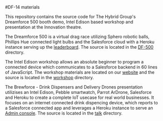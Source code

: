 #DF-14 materials

This repository contains the source code for The Hybrid Group's Dreamforce 500 booth demo, Intel Edison based workshop and presentation at the Innovation theatre.

The Dreamforce 500 is a virtual drag race utilizing Sphero robotic balls, Phillips Hue connected light bulbs and the Salesforce cloud with a Heroku instance serving up the [leaderboard](https://github.com/hybridgroup/dreamforce500-leaderboard). The source is located in the [DF-500](https://github.com/hybridgroup/cylon-DF14/tree/master/DF-500) directory.

The Intel Edison workshop allows an absolute beginner to program a connected device which communicates to a Salesforce backend in 60 lines of JavaScript. The workshop materials are located on our [website](http://cylonjs.com/documentation/tutorials/dreamforce-2014/) and the source is located in the [workshop](https://github.com/hybridgroup/cylon-DF14/tree/master/workshop) directory. 

The Brewforce - Drink Dispensers and Delivery Drones presentation utilizises an Intel Edison, Pebble smartwatch, Parrot ArDrone, Salesforce and Heroku to create a complete IoT usecase for real world businesses. It focuses on an internet connected drink dispencing device, which reports to a Salesforce connected app and leverages a Heroku instance to serve an [Admin console](http://brewforce-demo.herokuapp.com/). The source is located in the [talk](https://github.com/hybridgroup/cylon-DF14/tree/master/talk) directory.
